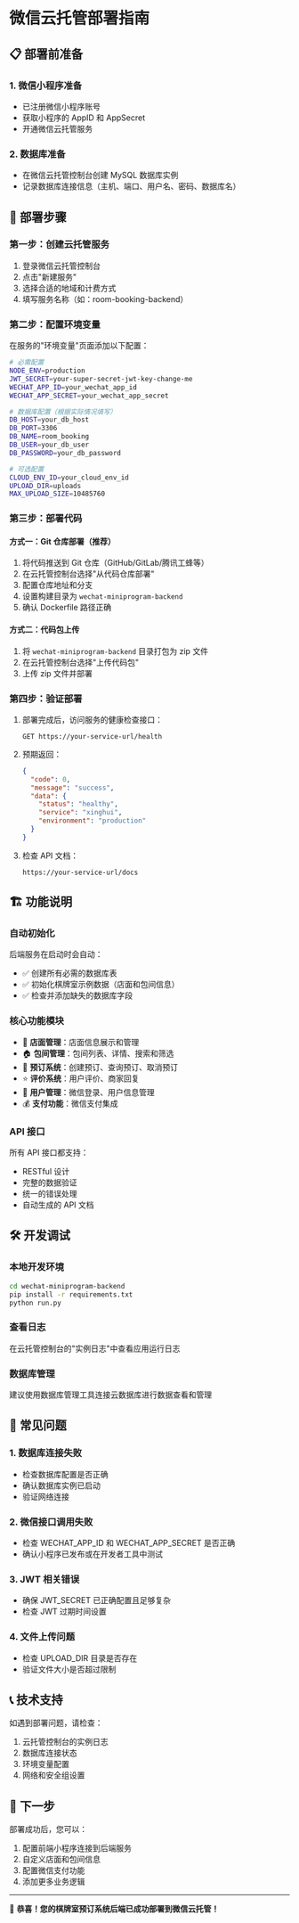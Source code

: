 # 微信云托管部署指南

## 📋 部署前准备

### 1. 微信小程序准备
- 已注册微信小程序账号
- 获取小程序的 AppID 和 AppSecret
- 开通微信云托管服务

### 2. 数据库准备
- 在微信云托管控制台创建 MySQL 数据库实例
- 记录数据库连接信息（主机、端口、用户名、密码、数据库名）

## 🚀 部署步骤

### 第一步：创建云托管服务
1. 登录微信云托管控制台
2. 点击"新建服务"
3. 选择合适的地域和计费方式
4. 填写服务名称（如：room-booking-backend）

### 第二步：配置环境变量
在服务的"环境变量"页面添加以下配置：

```bash
# 必需配置
NODE_ENV=production
JWT_SECRET=your-super-secret-jwt-key-change-me
WECHAT_APP_ID=your_wechat_app_id
WECHAT_APP_SECRET=your_wechat_app_secret

# 数据库配置（根据实际情况填写）
DB_HOST=your_db_host
DB_PORT=3306
DB_NAME=room_booking
DB_USER=your_db_user
DB_PASSWORD=your_db_password

# 可选配置
CLOUD_ENV_ID=your_cloud_env_id
UPLOAD_DIR=uploads
MAX_UPLOAD_SIZE=10485760
```

### 第三步：部署代码

#### 方式一：Git 仓库部署（推荐）
1. 将代码推送到 Git 仓库（GitHub/GitLab/腾讯工蜂等）
2. 在云托管控制台选择"从代码仓库部署"
3. 配置仓库地址和分支
4. 设置构建目录为 `wechat-miniprogram-backend`
5. 确认 Dockerfile 路径正确

#### 方式二：代码包上传
1. 将 `wechat-miniprogram-backend` 目录打包为 zip 文件
2. 在云托管控制台选择"上传代码包"
3. 上传 zip 文件并部署

### 第四步：验证部署
1. 部署完成后，访问服务的健康检查接口：
   ```
   GET https://your-service-url/health
   ```

2. 预期返回：
   ```json
   {
     "code": 0,
     "message": "success",
     "data": {
       "status": "healthy",
       "service": "xinghui",
       "environment": "production"
     }
   }
   ```

3. 检查 API 文档：
   ```
   https://your-service-url/docs
   ```

## 🏗️ 功能说明

### 自动初始化
后端服务在启动时会自动：
- ✅ 创建所有必需的数据库表
- ✅ 初始化棋牌室示例数据（店面和包间信息）
- ✅ 检查并添加缺失的数据库字段

### 核心功能模块
- 🏪 **店面管理**：店面信息展示和管理
- 🏠 **包间管理**：包间列表、详情、搜索和筛选
- 📅 **预订系统**：创建预订、查询预订、取消预订
- ⭐ **评价系统**：用户评价、商家回复
- 👤 **用户管理**：微信登录、用户信息管理
- 💰 **支付功能**：微信支付集成

### API 接口
所有 API 接口都支持：
- RESTful 设计
- 完整的数据验证
- 统一的错误处理
- 自动生成的 API 文档

## 🛠️ 开发调试

### 本地开发环境
```bash
cd wechat-miniprogram-backend
pip install -r requirements.txt
python run.py
```

### 查看日志
在云托管控制台的"实例日志"中查看应用运行日志

### 数据库管理
建议使用数据库管理工具连接云数据库进行数据查看和管理

## 🔧 常见问题

### 1. 数据库连接失败
- 检查数据库配置是否正确
- 确认数据库实例已启动
- 验证网络连接

### 2. 微信接口调用失败
- 检查 WECHAT_APP_ID 和 WECHAT_APP_SECRET 是否正确
- 确认小程序已发布或在开发者工具中测试

### 3. JWT 相关错误
- 确保 JWT_SECRET 已正确配置且足够复杂
- 检查 JWT 过期时间设置

### 4. 文件上传问题
- 检查 UPLOAD_DIR 目录是否存在
- 验证文件大小是否超过限制

## 📞 技术支持

如遇到部署问题，请检查：
1. 云托管控制台的实例日志
2. 数据库连接状态
3. 环境变量配置
4. 网络和安全组设置

## 🎯 下一步

部署成功后，您可以：
1. 配置前端小程序连接到后端服务
2. 自定义店面和包间信息
3. 配置微信支付功能
4. 添加更多业务逻辑

---

🎉 **恭喜！您的棋牌室预订系统后端已成功部署到微信云托管！**